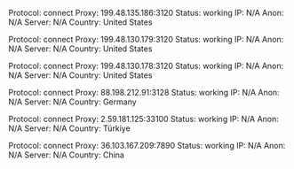 Protocol: connect
Proxy: 199.48.135.186:3120
Status: working
IP: N/A
Anon: N/A
Server: N/A
Country: United States

Protocol: connect
Proxy: 199.48.130.179:3120
Status: working
IP: N/A
Anon: N/A
Server: N/A
Country: United States

Protocol: connect
Proxy: 199.48.130.178:3120
Status: working
IP: N/A
Anon: N/A
Server: N/A
Country: United States

Protocol: connect
Proxy: 88.198.212.91:3128
Status: working
IP: N/A
Anon: N/A
Server: N/A
Country: Germany

Protocol: connect
Proxy: 2.59.181.125:33100
Status: working
IP: N/A
Anon: N/A
Server: N/A
Country: Türkiye

Protocol: connect
Proxy: 36.103.167.209:7890
Status: working
IP: N/A
Anon: N/A
Server: N/A
Country: China

